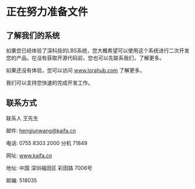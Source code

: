 # 正在努力准备文件

## 了解我们的系统

如果您已经体验了深科技的LBS系统，您大概希望可以使用这个系统进行二次开发您的产品。在没有获取开源代码前，您也可以先联系我们，了解更多。

如果还没有体验，您可以访问 www.lorahub.com 了解更多。

我们可以支持您快速的完成开发工作。


## 联系方式

联系人 王先生

邮件: hengjunwang@kaifa.cn

电话: 0755 8303 2000 分机 71849

网址: www.kaifa.cn

地址: 中国 深圳福田区 彩田路 7006号

邮编: 518035

